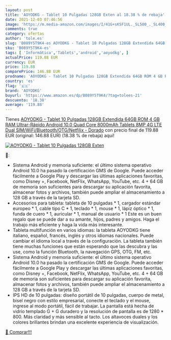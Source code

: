 ```yaml
---
layout: post
title: 'AOYODKG - Tablet 10 Pulgadas 128GB Exten al 18.38 % de rebaja'
date: 2021-12-03 07:46:56
image: 'https://m.media-amazon.com/images/I/41G+sKSF1UL._SL500_._SL400_.jpg'
comments: true
category: ofertas
author: 'tole.es'
slug: 'B089Y5T9K4-es AOYODKG - Tablet 10 Pulgadas 128GB Extendida 64GB ROM 4 GB...'
sku: 'B089Y5T9K4-es'
tags: [ 'Informática','Tablets','android','aoyodkg', ]
actualPrice: 119.88 EUR
currency: EUR
price: 119.88
comparePrice: 146.88 EUR
prodname: 'AOYODKG - Tablet 10 Pulgadas 128GB Extendida 64GB ROM 4 GB RAM Ultrar-Rápido Android 10.0 Quad Core 8000mAh Tablets 8MP 4G LTE Dual SIM/WiFi/Bluetooth/OTG/Netfilix - Dorado'
country: 'es'
flag: '🇪🇸'
brand: 'AOYODKG'
buyurl: 'https://www.amazon.es/dp/B089Y5T9K4/?tag=tolees-21'
descuento: '18.38'
average: '119.88'
---
```


Tienes [AOYODKG - Tablet 10 Pulgadas 128GB Extendida 64GB ROM 4 GB RAM Ultrar-Rápido Android 10.0 Quad Core 8000mAh Tablets 8MP 4G LTE Dual SIM/WiFi/Bluetooth/OTG/Netfilix - Dorado](https://www.amazon.es/dp/B089Y5T9K4/?tag=tolees-21) con precio final de  119.88 EUR (original: 146.88 EUR) (18.38 %  de rebaja) aqui!

[![AOYODKG - Tablet 10 Pulgadas 128GB Exten](https://m.media-amazon.com/images/I/41G+sKSF1UL._SL500_._SL400_.jpg)](https://www.amazon.es/dp/B089Y5T9K4/?tag=tolees-21)

🔎:

- Sistema Android y memoria suficiente: el último sistema operativo Android 10.0 ha pasado la certificación GMS de Google. Puede acceder fácilmente a Google Play y descargar las últimas aplicaciones favoritas, como Disney +, Facebook, NetFlix, WhatsApp, YouTube, etc. 4 + 64 GB de memoria son suficientes para descargar su aplicación favorita, almacenar fotos y archivos, también puede ampliar el almacenamiento a 128 GB a través de la tarjeta SD.
- Accesorios para tableta: tableta de 10 pulgadas * 1, cargador estándar europeo * 1, cable tipo C * 1, teclado * 1, mouse * 1, lápiz óptico * 1, funda de cuero * 1, auricular * 1, manual de usuario * 1 Este es un buen regalo que se puede dar a su amante, hijos, padres y amigos. Haga el trabajo más eficiente y haga la vida más interesante.
- Tableta multifunción en varios idiomas: la tableta AOYODKG tiene italiano, español, francés, inglés y otros idiomas nacionales. Puede cambiar el idioma local a través de la configuración. La tableta también tiene muchas funciones que están esperando que las descubra y las use, como la función Bluetooth, la navegación GPS, OTG, FM, etc.
- Sistema Android y memoria suficiente: el último sistema operativo Android 10.0 ha pasado la certificación GMS de Google. Puede acceder fácilmente a Google Play y descargar las últimas aplicaciones favoritas, como Disney +, Facebook, NetFlix, WhatsApp, YouTube, etc. 4 + 64 GB de memoria son suficientes para descargar su aplicación favorita, almacenar fotos y archivos, también puede ampliar el almacenamiento a 128 GB a través de la tarjeta SD.
- IPS HD de 10 pulgadas: diseño portátil de 10 pulgadas, cuerpo de metal, bisel negro con estilo empresarial, conecte el teclado y el mouse, ingrese al modo portátil, fácil de trabajar. La pantalla está hecha de vidrio templado G + G duradero y la resolución de pantalla es de 1280 * 800. Más claridad y más sensible al tacto. Los altavoces duales y los colores brillantes brindan una excelente experiencia de visualización.

[🛒 Comprar!!!](https://www.amazon.es/dp/B089Y5T9K4/?tag=tolees-21)
